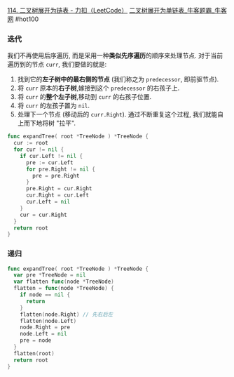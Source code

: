 [114. 二叉树展开为链表 - 力扣（LeetCode）](https://leetcode.cn/problems/flatten-binary-tree-to-linked-list/description/?envType=study-plan-v2&envId=top-100-liked)
[二叉树展开为单链表_牛客题霸_牛客网](https://www.nowcoder.com/practice/421a1099535149c0828ad7a6e1ce7b40?tpId=196&tqId=40396&rp=1&sourceUrl=%2Fexam%2Foj%3Fpage%3D1%26pageSize%3D50%26search%3D%25E4%25B8%25AD%25E4%25BD%258D%25E6%2595%25B0%26tab%3D%25E7%25AE%2597%25E6%25B3%2595%25E7%25AC%2594%25E9%259D%25A2%25E8%25AF%2595%25E7%25AF%2587%26topicId%3D196&difficulty=undefined&judgeStatus=undefined&tags=&title=%E4%BA%8C%E5%8F%89%E6%A0%91%E5%B1%95%E5%BC%80)
#hot100
### 迭代
我们不再使用后序遍历, 而是采用一种**类似先序遍历**的顺序来处理节点. 对于当前遍历到的节点 `curr`, 我们要做的就是:
1. 找到它的**左子树中的最右侧的节点** (我们称之为 `predecessor`, 即前驱节点).
2. 将 `curr` 原本的**右子树**,嫁接到这个 `predecessor` 的右孩子上.
3. 将 `curr` 的**整个左子树**,移动到 `curr` 的右孩子位置.
4. 将 `curr` 的左孩子置为 `nil`.
5. 处理下一个节点 (移动后的 `curr.Right`).
通过不断重复这个过程, 我们就能自上而下地将树 "拉平".
```go
func expandTree( root *TreeNode ) *TreeNode {
  cur := root
  for cur != nil {
    if cur.Left != nil {
      pre := cur.Left
      for pre.Right != nil {
        pre = pre.Right
      }
      pre.Right = cur.Right
      cur.Right = cur.Left
      cur.Left = nil
    }
    cur = cur.Right
  }
  return root
}
```
### 递归
```go
func expandTree( root *TreeNode ) *TreeNode {
  var pre *TreeNode = nil
  var flatten func(node *TreeNode)
  flatten = func(node *TreeNode) {
    if node == nil {
      return
    }
    flatten(node.Right) // 先右后左
    flatten(node.Left)
    node.Right = pre
    node.Left = nil
    pre = node
  }
  flatten(root)
  return root
}
```